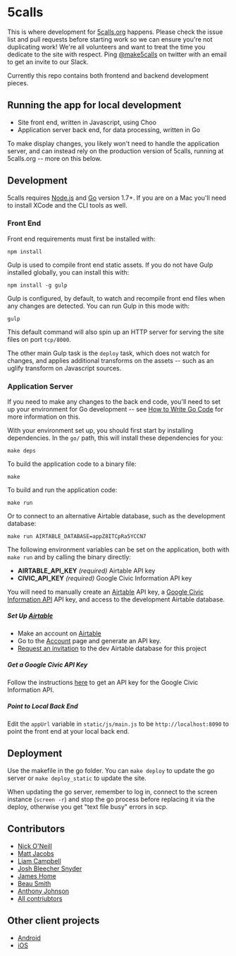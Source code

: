 # 5calls

This is where development for [5calls.org](http://5calls.org) happens. Please check the issue list and pull requests before starting work so we can ensure you're not duplicating work! We're all volunteers and want to treat the time you dedicate to the site with respect. Ping  [@make5calls](https://twitter.com/make5calls) on twitter with an email to get an invite to our Slack.

Currently this repo contains both frontend and backend development pieces.

## Running the app for local development

* Site front end, written in Javascript, using Choo
* Application server back end, for data processing, written in Go

To make display changes, you likely won't need to handle the application
server, and can instead rely on the production version of 5calls, running at
5calls.org -- more on this below.

## Development

5calls requires [Node.js][nodejs] and [Go][golang] version 1.7+. If you are on a
Mac you'll need to install XCode and the CLI tools as well.

[nodejs]: https://nodejs.org/en/
[golang]: https://golang.org/

### Front End

Front end requirements must first be installed with:

`npm install`

Gulp is used to compile front end static assets. If you do not have Gulp
installed globally, you can install this with:

`npm install -g gulp`

Gulp is configured, by default, to watch and recompile front end files when
any changes are detected. You can run Gulp in this mode with:

`gulp`

This default command will also spin up an HTTP server for serving the site
files on port `tcp/8000`.

The other main Gulp task is the `deploy` task, which does not watch for
changes, and applies additional transforms on the assets -- such as an uglify
transform on Javascript sources.

### Application Server

If you need to make any changes to the back end code, you'll need to set up
your environment for Go development -- see [How to Write Go
Code](https://golang.org/doc/code.html) for more information on this.

With your environment set up, you should first start by installing
dependencies. In the `go/` path, this will install these dependencies for you:

`make deps`

To build the application code to a binary file:

`make`

To build and run the application code:

`make run`

Or to connect to an alternative Airtable database, such as the development
database:

`make run AIRTABLE_DATABASE=appZ8ITCpRa5YCCN7`

The following environment variables can be set on the application, both with
`make run` and by calling the binary directly:

* **AIRTABLE_API_KEY** *(required)* Airtable API key
* **CIVIC_API_KEY** *(required)* Google Civic Information API key

You will need to manually create an [Airtable][airtable] API key, a [Google
Civic Information API][civic-api] API key, and access to the development
Airtable database.

##### Set Up [Airtable][airtable]

* Make an account on [Airtable][airtable]
* Go to the [Account](https://airtable.com/account) page and generate an API key.
* [Request an invitation][airtable-invite] to the dev Airtable database for this
  project

##### Get a Google Civic API Key

Follow the instructions [here][civic-api] to get an API key for the Google Civic Information API.

##### Point to Local Back End

Edit the `appUrl` variable in `static/js/main.js` to be `http://localhost:8090` to point the front end at your local back end.

[airtable]: https://airtable.com
[airtable-invite]: https://airtable.com/invite/l?inviteId=invo1EhjdkkkdjcxX&inviteToken=94e26833a508997c003b8908eebe4bb1
[civic-api]: https://developers.google.com/civic-information/docs/using_api

## Deployment

Use the makefile in the go folder. You can `make deploy` to update the go server or `make deploy_static` to update the site.

When updating the go server, remember to log in, connect to the screen instance (`screen -r`) and stop the go process before replacing it via the deploy, otherwise you get "text file busy" errors in scp.

## Contributors
 - [Nick O'Neill](https://github.com/nickoneill)
 - [Matt Jacobs](https://github.com/capndesign)
 - [Liam Campbell](https://github.com/liamdanger)
 - [Josh Bleecher Snyder](https://github.com/josharian)
 - [James Home](https://github.com/jameshome)
 - [Beau Smith](https://github.com/beausmith)
 - [Anthony Johnson](https://github.com/agjohnson)
 - [All contriubtors](https://github.com/5calls/5calls/graphs/contributors)
 
## Other client projects
 - [Android](https://github.com/5calls/android)
 - [iOS](https://github.com/5calls/ios)
